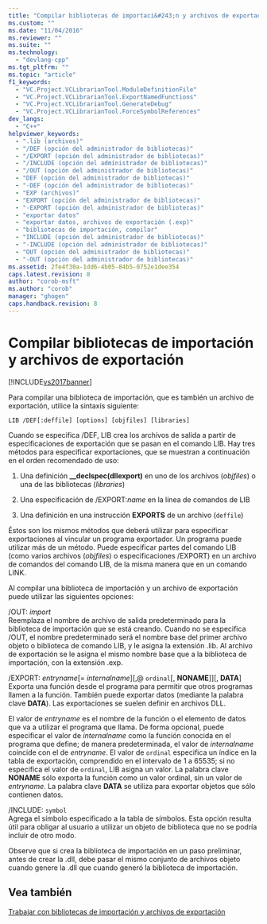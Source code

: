 ```yaml
---
title: "Compilar bibliotecas de importaci&#243;n y archivos de exportaci&#243;n | Microsoft Docs"
ms.custom: ""
ms.date: "11/04/2016"
ms.reviewer: ""
ms.suite: ""
ms.technology: 
  - "devlang-cpp"
ms.tgt_pltfrm: ""
ms.topic: "article"
f1_keywords: 
  - "VC.Project.VCLibrarianTool.ModuleDefinitionFile"
  - "VC.Project.VCLibrarianTool.ExportNamedFunctions"
  - "VC.Project.VCLibrarianTool.GenerateDebug"
  - "VC.Project.VCLibrarianTool.ForceSymbolReferences"
dev_langs: 
  - "C++"
helpviewer_keywords: 
  - ".lib (archivos)"
  - "/DEF (opción del administrador de bibliotecas)"
  - "/EXPORT (opción del administrador de bibliotecas)"
  - "/INCLUDE (opción del administrador de bibliotecas)"
  - "/OUT (opción del administrador de bibliotecas)"
  - "DEF (opción del administrador de bibliotecas)"
  - "-DEF (opción del administrador de bibliotecas)"
  - "EXP (archivos)"
  - "EXPORT (opción del administrador de bibliotecas)"
  - "-EXPORT (opción del administrador de bibliotecas)"
  - "exportar datos"
  - "exportar datos, archivos de exportación (.exp)"
  - "bibliotecas de importación, compilar"
  - "INCLUDE (opción del administrador de bibliotecas)"
  - "-INCLUDE (opción del administrador de bibliotecas)"
  - "OUT (opción del administrador de bibliotecas)"
  - "-OUT (opción del administrador de bibliotecas)"
ms.assetid: 2fe4f30a-1dd6-4b05-84b5-0752e1dee354
caps.latest.revision: 8
author: "corob-msft"
ms.author: "corob"
manager: "ghogen"
caps.handback.revision: 8
---
```

# Compilar bibliotecas de importaci&#243;n y archivos de exportaci&#243;n
[!INCLUDE[vs2017banner](../../assembler/inline/includes/vs2017banner.md)]

Para compilar una biblioteca de importación, que es también un archivo de exportación, utilice la sintaxis siguiente:  
  
```  
LIB /DEF[:deffile] [options] [objfiles] [libraries]  
```  
  
 Cuando se especifica \/DEF, LIB crea los archivos de salida a partir de especificaciones de exportación que se pasan en el comando LIB.  Hay tres métodos para especificar exportaciones, que se muestran a continuación en el orden recomendado de uso:  
  
1.  Una definición **\_\_declspec\(dllexport\)** en uno de los archivos \(*objfiles*\) o una de las bibliotecas \(*libraries*\)  
  
2.  Una especificación de \/EXPORT:*name* en la línea de comandos de LIB  
  
3.  Una definición en una instrucción **EXPORTS** de un archivo \(`deffile`\)  
  
 Éstos son los mismos métodos que deberá utilizar para especificar exportaciones al vincular un programa exportador.  Un programa puede utilizar más de un método.  Puede especificar partes del comando LIB \(como varios archivos \(*objfiles*\) o especificaciones \/EXPORT\) en un archivo de comandos del comando LIB, de la misma manera que en un comando LINK.  
  
 Al compilar una biblioteca de importación y un archivo de exportación puede utilizar las siguientes opciones:  
  
 \/OUT: *import*  
 Reemplaza el nombre de archivo de salida predeterminado para la biblioteca de importación que se está creando.  Cuando no se especifica \/OUT, el nombre predeterminado será el nombre base del primer archivo objeto o biblioteca de comando LIB, y le asigna la extensión .lib.  Al archivo de exportación se le asigna el mismo nombre base que a la biblioteca de importación, con la extensión .exp.  
  
 \/EXPORT: *entryname*\[\= *internalname*\]\[,@ `ordinal`\[, **NONAME**\]\]\[, **DATA**\]  
 Exporta una función desde el programa para permitir que otros programas llamen a la función.  También puede exportar datos \(mediante la palabra clave **DATA**\).  Las exportaciones se suelen definir en archivos DLL.  
  
 El valor de *entryname* es el nombre de la función o el elemento de datos que va a utilizar el programa que llama.  De forma opcional, puede especificar el valor de *internalname* como la función conocida en el programa que define; de manera predeterminada, el valor de *internalname* coincide con el de *entryname*.  El valor de `ordinal` especifica un índice en la tabla de exportación, comprendido en el intervalo de 1 a 65535; si no especifica el valor de `ordinal`, LIB asigna un valor.  La palabra clave **NONAME** sólo exporta la función como un valor ordinal, sin un valor de *entryname*.  La palabra clave **DATA** se utiliza para exportar objetos que sólo contienen datos.  
  
 \/INCLUDE: `symbol`  
 Agrega el símbolo especificado a la tabla de símbolos.  Esta opción resulta útil para obligar al usuario a utilizar un objeto de biblioteca que no se podría incluir de otro modo.  
  
 Observe que si crea la biblioteca de importación en un paso preliminar, antes de crear la .dll, debe pasar el mismo conjunto de archivos objeto cuando genere la .dll que cuando generó la biblioteca de importación.  
  
## Vea también  
 [Trabajar con bibliotecas de importación y archivos de exportación](../../build/reference/working-with-import-libraries-and-export-files.md)